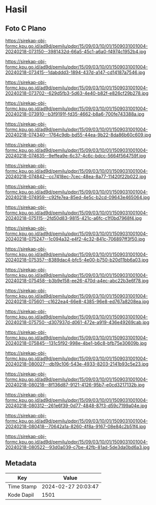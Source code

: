 # Hasil

## Foto C Plano

https://sirekap-obj-formc.kpu.go.id/ad9d/pemilu/pdpr/15/09/03/10/01/1509031001004-20240218-073150--3981432d-66a5-45c1-a6a0-f4974c1952b4.jpg

https://sirekap-obj-formc.kpu.go.id/ad9d/pemilu/pdpr/15/09/03/10/01/1509031001004-20240218-073415--1dabddd3-1894-437d-a147-cd14187a7546.jpg

https://sirekap-obj-formc.kpu.go.id/ad9d/pemilu/pdpr/15/09/03/10/01/1509031001004-20240218-073702--629d5fb3-5d63-4e40-b82f-e826cf29b278.jpg

https://sirekap-obj-formc.kpu.go.id/ad9d/pemilu/pdpr/15/09/03/10/01/1509031001004-20240218-073910--b3f9191f-fd35-4662-b8a6-700fe743388a.jpg

https://sirekap-obj-formc.kpu.go.id/ad9d/pemilu/pdpr/15/09/03/10/01/1509031001004-20240218-074340--1764c9db-bd55-44ea-9b22-8da86b60c609.jpg

https://sirekap-obj-formc.kpu.go.id/ad9d/pemilu/pdpr/15/09/03/10/01/1509031001004-20240218-074635--9effea9e-6c37-4c6c-bdcc-5664f564759f.jpg

https://sirekap-obj-formc.kpu.go.id/ad9d/pemilu/pdpr/15/09/03/10/01/1509031001004-20240218-074842--cc7418ec-7cec-48ea-8a77-11420f22b022.jpg

https://sirekap-obj-formc.kpu.go.id/ad9d/pemilu/pdpr/15/09/03/10/01/1509031001004-20240218-074959--c92fe7ea-85ed-4e5c-b2cd-09643e465064.jpg

https://sirekap-obj-formc.kpu.go.id/ad9d/pemilu/pdpr/15/09/03/10/01/1509031001004-20240218-075115--2fd50d83-9815-421c-a6fc-c1f0bd7968f4.jpg

https://sirekap-obj-formc.kpu.go.id/ad9d/pemilu/pdpr/15/09/03/10/01/1509031001004-20240218-075247--1c094a32-e4f2-4c32-841c-706897ff3f50.jpg

https://sirekap-obj-formc.kpu.go.id/ad9d/pemilu/pdpr/15/09/03/10/01/1509031001004-20240218-075357--8389dac4-bfc5-4e00-b750-b20d11bb6a03.jpg

https://sirekap-obj-formc.kpu.go.id/ad9d/pemilu/pdpr/15/09/03/10/01/1509031001004-20240218-075458--b3b9e158-ee26-470d-a4ec-abc22b3e6f78.jpg

https://sirekap-obj-formc.kpu.go.id/ad9d/pemilu/pdpr/15/09/03/10/01/1509031001004-20240218-075601--c1622ea4-66e8-4385-96e8-ed767a8208ea.jpg

https://sirekap-obj-formc.kpu.go.id/ad9d/pemilu/pdpr/15/09/03/10/01/1509031001004-20240218-075750--d307937d-d061-472e-a919-436e49269cab.jpg

https://sirekap-obj-formc.kpu.go.id/ad9d/pemilu/pdpr/15/09/03/10/01/1509031001004-20240218-075845--131c5f92-998e-4be1-b6c8-bfb75e30609b.jpg

https://sirekap-obj-formc.kpu.go.id/ad9d/pemilu/pdpr/15/09/03/10/01/1509031001004-20240218-080027--db19c106-543e-4933-8203-2141b93c5e23.jpg

https://sirekap-obj-formc.kpu.go.id/ad9d/pemilu/pdpr/15/09/03/10/01/1509031001004-20240218-080218--8f136d87-9121-4126-95b7-e0cd3217132b.jpg

https://sirekap-obj-formc.kpu.go.id/ad9d/pemilu/pdpr/15/09/03/10/01/1509031001004-20240218-080312--261e6f39-0d77-4848-87f3-d59c7199a04e.jpg

https://sirekap-obj-formc.kpu.go.id/ad9d/pemilu/pdpr/15/09/03/10/01/1509031001004-20240218-080418--70642a1a-8260-4f8a-9167-08e84c2b51f4.jpg

https://sirekap-obj-formc.kpu.go.id/ad9d/pemilu/pdpr/15/09/03/10/01/1509031001004-20240218-080522--93d0a039-c7be-42fb-81ad-5de3da0bd6a3.jpg


## Metadata

| Key        | Value               |
| ---------- | ------------------- |
| Time Stamp | 2024-02-27 20:03:47 |
| Kode Dapil | 1501                |



